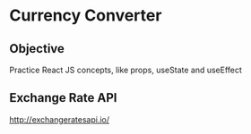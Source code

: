 # Currency Converter

## Objective

Practice React JS concepts, like props, useState and useEffect

## Exchange Rate API

http://exchangeratesapi.io/
